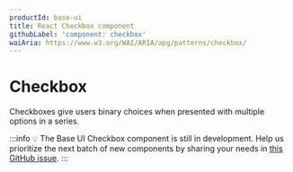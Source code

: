 ```yaml
---
productId: base-ui
title: React Checkbox component
githubLabel: 'component: checkbox'
waiAria: https://www.w3.org/WAI/ARIA/apg/patterns/checkbox/
---
```


# Checkbox

<p class="description">Checkboxes give users binary choices when presented with multiple options in a series.</p>

:::info
💡 The Base UI Checkbox component is still in development.
Help us prioritize the next batch of new components by sharing your needs in [this GitHub issue](https://github.com/mui/material-ui/issues/27170).
:::
